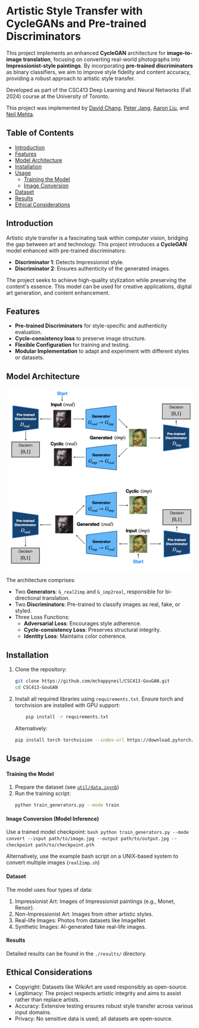 # Artistic Style Transfer with CycleGANs and Pre-trained Discriminators

This project implements an enhanced **CycleGAN** architecture for **image-to-image translation**, focusing on converting real-world photographs into **Impressionist-style paintings**. By incorporating **pre-trained discriminators** as binary classifiers, we aim to improve style fidelity and content accuracy, providing a robust approach to artistic style transfer.

Developed as part of the CSC413 Deep Learning and Neural Networks (Fall 2024) course at the University of Toronto.

This project was implemented by [David Chang](https://github.com/changoug), [Peter Jang](https://github.com/peterjangml), [Aaron Liu](https://github.com/Pix3ls126), and [Neil Mehta](https://github.com/mchappyneil?tab=overview&from=2024-12-01&to=2024-12-11).

## Table of Contents
- [Introduction](#introduction)
- [Features](#features)
- [Model Architecture](#model-architecture)
- [Installation](#installation)
- [Usage](#usage)
  - [Training the Model](#training-the-model)
  - [Image Conversion](#image-conversion)
- [Dataset](#dataset)
- [Results](#results)
- [Ethical Considerations](#ethical-considerations)

## Introduction

Artistic style transfer is a fascinating task within computer vision, bridging the gap between art and technology. This project introduces a **CycleGAN** model enhanced with pre-trained discriminators:
- **Discriminator 1**: Detects Impressionist style.
- **Discriminator 2**: Ensures authenticity of the generated images.

The project seeks to achieve high-quality stylization while preserving the content's essence. This model can be used for creative applications, digital art generation, and content enhancement.

## Features

- **Pre-trained Discriminators** for style-specific and authenticity evaluation.
- **Cycle-consistency loss** to preserve image structure.
- **Flexible Configuration** for training and testing.
- **Modular Implementation** to adapt and experiment with different styles or datasets.

## Model Architecture
<p align="center">
    <img src="./util/assets/arch-general.png" alt="architecture" width="500">
</p>

The architecture comprises:
- Two **Generators**: `G_real2imp` and `G_imp2real`, responsible for bi-directional translation.
- Two **Discriminators**: Pre-trained to classify images as real, fake, or styled.
- Three Loss Functions:
  - **Adversarial Loss**: Encourages style adherence.
  - **Cycle-consistency Loss**: Preserves structural integrity.
  - **Identity Loss**: Maintains color coherence.

## Installation

1. Clone the repository:
   ```bash
   git clone https://github.com/mchappyneil/CSC413-GouGAN.git
   cd CSC413-GouGAN
   ```
2. Install all required libraries using `requirements.txt`. Ensure torch and torchvision are installed with GPU support:
    ```bash
        pip install -r requirements.txt
    ```
    Alternatively:
    ```bash
    pip install torch torchvision --index-url https://download.pytorch.org/whl/cu117
    ```
    
## Usage
#### Training the Model
1. Prepare the dataset (see [`util/data.ipynb`](util\data.ipynb))
2. Run the training script:
    ```bash
    python train_generators.py --mode train
    ```
#### Image Conversion (Model Inference)
Use a trained model checkpoint:
    ```bash
    python train_generators.py --mode convert --input path/to/image.jpg --output path/to/output.jpg --checkpoint path/to/checkpoint.pth
    ```

Alternatively, use the example bash script on a UNIX-based system to convert multiple images (`real2imp.sh`)

#### Dataset
The model uses four types of data:

1. Impressionist Art: Images of Impressionist paintings (e.g., Monet, Renoir).
2. Non-Impressionist Art: Images from other artistic styles.
3. Real-life Images: Photos from datasets like ImageNet
4. Synthetic Images: AI-generated fake real-life images.


#### Results
Detailed results can be found in the `./results/` directory.

## Ethical Considerations
- Copyright: Datasets like WikiArt are used responsibly as open-source.
- Legitimacy: The project respects artistic integrity and aims to assist rather than replace artists.
- Accuracy: Extensive testing ensures robust style transfer across various input domains.
- Privacy: No sensitive data is used; all datasets are open-source.

